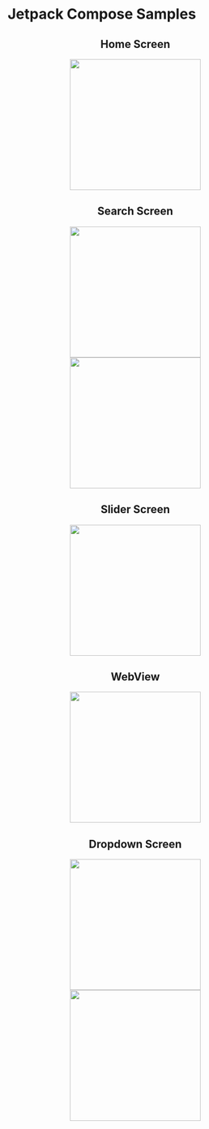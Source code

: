 # Jetpack Compose Samples 

<div align="center">
  
## Home Screen 
<img src="https://github.com/ozturksahinyetisir/jetpack-compose-samples/blob/master/screenshots/HomeScreen.png" width="258"/>

## Search Screen
<img src="https://github.com/ozturksahinyetisir/jetpack-compose-samples/blob/master/screenshots/SearchScreen1.png" width="258"/>
<img src="https://github.com/ozturksahinyetisir/jetpack-compose-samples/blob/master/screenshots/SearchScreen2.png" width="258"/>

## Slider Screen
<img src="https://github.com/ozturksahinyetisir/jetpack-compose-samples/blob/master/screenshots/SliderScreen.png" width="258"/>

## WebView
<img src="https://github.com/ozturksahinyetisir/jetpack-compose-samples/blob/master/screenshots/WebViewScreen.png" width="258"/>

## Dropdown Screen
<img src="https://github.com/ozturksahinyetisir/jetpack-compose-samples/blob/master/screenshots/DropdownScreen1.png" width="258"/>
<img src="https://github.com/ozturksahinyetisir/jetpack-compose-samples/blob/master/screenshots/DropdownScreen2.png" width="258"/>
